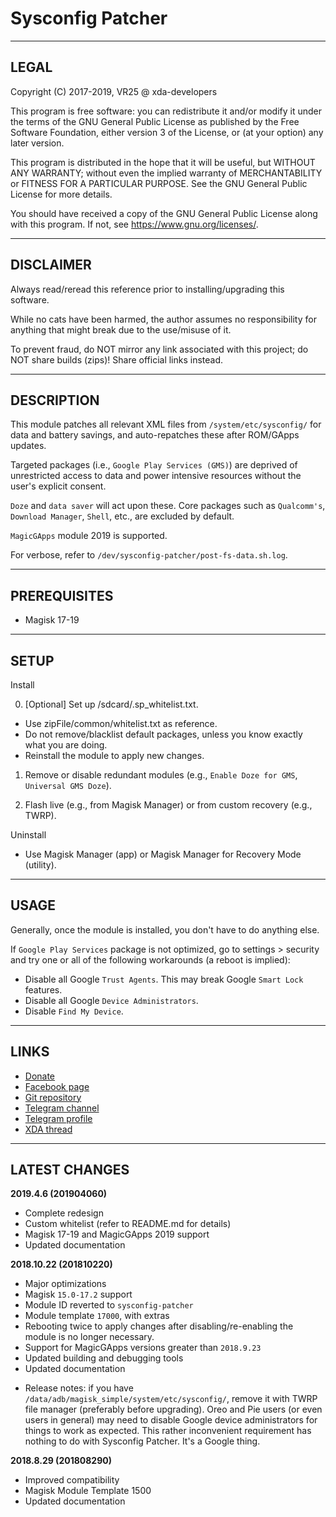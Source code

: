 # Sysconfig Patcher



---
## LEGAL

Copyright (C) 2017-2019, VR25 @ xda-developers

This program is free software: you can redistribute it and/or modify
it under the terms of the GNU General Public License as published by
the Free Software Foundation, either version 3 of the License, or
(at your option) any later version.

This program is distributed in the hope that it will be useful,
but WITHOUT ANY WARRANTY; without even the implied warranty of
MERCHANTABILITY or FITNESS FOR A PARTICULAR PURPOSE.  See the
GNU General Public License for more details.

You should have received a copy of the GNU General Public License
along with this program.  If not, see <https://www.gnu.org/licenses/>.



---
## DISCLAIMER

Always read/reread this reference prior to installing/upgrading this software.

While no cats have been harmed, the author assumes no responsibility for anything that might break due to the use/misuse of it.

To prevent fraud, do NOT mirror any link associated with this project; do NOT share builds (zips)! Share official links instead.



---
## DESCRIPTION

This module patches all relevant XML files from `/system/etc/sysconfig/` for data and battery savings, and auto-repatches these after ROM/GApps updates.

Targeted packages (i.e., `Google Play Services (GMS)`) are deprived of unrestricted access to data and power intensive resources without the user's explicit consent.

`Doze` and `data saver` will act upon these. Core packages such as `Qualcomm's`, `Download Manager`, `Shell`, etc., are excluded by default. 

`MagicGApps` module 2019 is supported.

For verbose, refer to `/dev/sysconfig-patcher/post-fs-data.sh.log`.



---
## PREREQUISITES

- Magisk 17-19



---
## SETUP


Install

0. [Optional] Set up /sdcard/.sp_whitelist.txt.
- Use zipFile/common/whitelist.txt as reference.
- Do not remove/blacklist default packages, unless you know exactly what you are doing.
- Reinstall the module to apply new changes.

1. Remove or disable redundant modules (e.g., `Enable Doze for GMS`, `Universal GMS Doze`).

2. Flash live (e.g., from Magisk Manager) or from custom recovery (e.g., TWRP).


Uninstall

- Use Magisk Manager (app) or Magisk Manager for Recovery Mode (utility).



---
## USAGE

Generally, once the module is installed, you don't have to do anything else.

If `Google Play Services` package is not optimized, go to settings > security and try one or all of the following workarounds (a reboot is implied):

- Disable all Google `Trust Agents`. This may break Google `Smart Lock` features.
- Disable all Google `Device Administrators`.
- Disable `Find My Device`.



---
## LINKS

- [Donate](https://paypal.me/vr25xda/)
- [Facebook page](https://facebook.com/VR25-at-xda-developers-258150974794782/)
- [Git repository](https://github.com/Magisk-Modules-Repo/sysconfig-patcher/)
- [Telegram channel](https://t.me/vr25_xda/)
- [Telegram profile](https://t.me/vr25xda/)
- [XDA thread](https://forum.xda-developers.com/apps/magisk/module-sysconfig-patcher-t3668435/)



---
## LATEST CHANGES

**2019.4.6 (201904060)**
- Complete redesign
- Custom whitelist (refer to README.md for details)
- Magisk 17-19 and MagicGApps 2019 support
- Updated documentation

**2018.10.22 (201810220)**
- Major optimizations
- Magisk `15.0-17.2` support
- Module ID reverted to `sysconfig-patcher`
- Module template `17000`, with extras
- Rebooting twice to apply changes after disabling/re-enabling the module is no longer necessary.
- Support for MagicGApps versions greater than `2018.9.23`
- Updated building and debugging tools
- Updated documentation
* Release notes: if you have `/data/adb/magisk_simple/system/etc/sysconfig/`, remove it with TWRP file manager (preferably before upgrading). Oreo and Pie users (or even users in general) may need to disable Google device administrators for things to work as expected. This rather inconvenient requirement has nothing to do with Sysconfig Patcher. It's a Google thing.

**2018.8.29 (201808290)**
- Improved compatibility
- Magisk Module Template 1500
- Updated documentation

